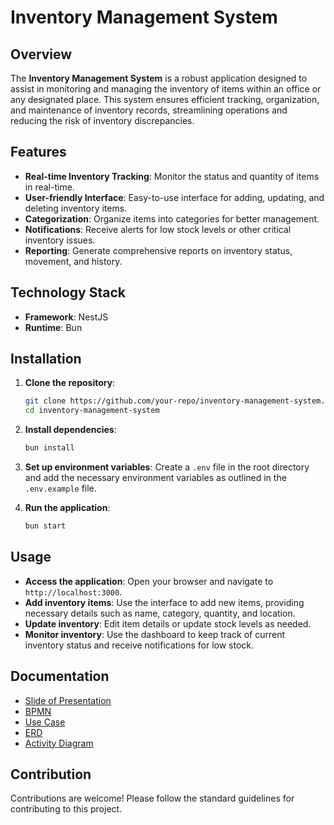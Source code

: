 # **Inventory Management System**

## **Overview**

The **Inventory Management System** is a robust application designed to assist in monitoring and managing the inventory of items within an office or any designated place. This system ensures efficient tracking, organization, and maintenance of inventory records, streamlining operations and reducing the risk of inventory discrepancies.

## **Features**

- **Real-time Inventory Tracking**: Monitor the status and quantity of items in real-time.
- **User-friendly Interface**: Easy-to-use interface for adding, updating, and deleting inventory items.
- **Categorization**: Organize items into categories for better management.
- **Notifications**: Receive alerts for low stock levels or other critical inventory issues.
- **Reporting**: Generate comprehensive reports on inventory status, movement, and history.

## **Technology Stack**

- **Framework**: NestJS
- **Runtime**: Bun 

## **Installation**

1. **Clone the repository**:
    ```sh
    git clone https://github.com/your-repo/inventory-management-system.git
    cd inventory-management-system
    ```

2. **Install dependencies**:
    ```sh
    bun install
    ```

3. **Set up environment variables**:
    Create a `.env` file in the root directory and add the necessary environment variables as outlined in the `.env.example` file.

4. **Run the application**:
    ```sh
    bun start
    ```

## **Usage**

- **Access the application**: Open your browser and navigate to `http://localhost:3000`.
- **Add inventory items**: Use the interface to add new items, providing necessary details such as name, category, quantity, and location.
- **Update inventory**: Edit item details or update stock levels as needed.
- **Monitor inventory**: Use the dashboard to keep track of current inventory status and receive notifications for low stock.

## **Documentation**

- [Slide of Presentation](https://www.canva.com/design/DAF0HpkncWo/uJg9Jo6_9Ot4bKX7mJbnBg/edit)
- [BPMN](https://app.diagrams.net/#G1GPdQGlZi6OEBw1AhAbc-U8jqr-0hkjOF#%7B%22pageId%22%3A%22c7488fd3-1785-93aa-aadb-54a6760d102a%22%7D)
- [Use Case](https://app.diagrams.net/#G1GPdQGlZi6OEBw1AhAbc-U8jqr-0hkjOF#%7B%22pageId%22%3A%221UrPgZ8R9dkDHVE5RKpi%22%7D)
- [ERD](https://app.diagrams.net/#G1GPdQGlZi6OEBw1AhAbc-U8jqr-0hkjOF#%7B%22pageId%22%3A%22AP2JILY3Bp2Prd9NBTr2%22%7D)
- [Activity Diagram](https://app.diagrams.net/#G1GPdQGlZi6OEBw1AhAbc-U8jqr-0hkjOF#%7B%22pageId%22%3A%22b8bzQz9wx7t6xtYhElX5%22%7D)

## **Contribution**

Contributions are welcome! Please follow the standard guidelines for contributing to this project.
